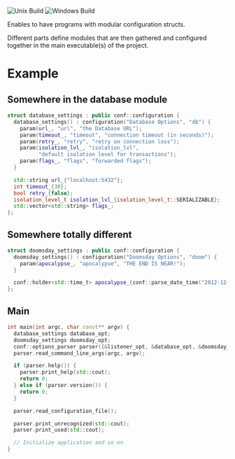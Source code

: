 ![Unix Build](https://github.com/motis-project/conf/workflows/Unix%20Build/badge.svg)
![Windows Build](https://github.com/motis-project/conf/workflows/Windows%20Build/badge.svg)

Enables to have programs with modular configuration structs.

Different parts define modules that are then gathered and configured together in the main executable(s) of the project.


# Example

## Somewhere in the database module
```cpp
struct database_settings : public conf::configuration {
  database_settings() : configuration("Database Options", "db") {
    param(url_, "url", "the Database URL");
    param(timeout_, "timeout", "connection timeout (in seconds)");
    param(retry_, "retry", "retry on connection loss");
    param(isolation_lvl_, "isolation_lvl",
          "default isolation level for transactions");
    param(flags_, "flags", "forwarded flags");
  }

  std::string url_{"localhost:5432"};
  int timeout_{30};
  bool retry_{false};
  isolation_level_t isolation_lvl_{isolation_level_t::SERIALIZABLE};
  std::vector<std::string> flags_;
};
```


## Somewhere totally different
```cpp
struct doomsday_settings : public conf::configuration {
  doomsday_settings() : configuration("Doomsday Options", "doom") {
    param(apocalypse_, "apocalypse", "THE END IS NEAR!");
  }

  conf::holder<std::time_t> apocalypse_{conf::parse_date_time("2012-12-21")};
};
```


## Main
```cpp
int main(int argc, char const** argv) {
  database_settings database_opt;
  doomsday_settings doomsday_opt;
  conf::options_parser parser({&listener_opt, &database_opt, &doomsday_opt});
  parser.read_command_line_args(argc, argv);

  if (parser.help()) {
    parser.print_help(std::cout);
    return 0;
  } else if (parser.version()) {
    return 0;
  }

  parser.read_configuration_file();

  parser.print_unrecognized(std::cout);
  parser.print_used(std::cout);

  // Initialize application and so on
}
```
